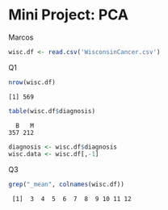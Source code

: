 Mini Project: PCA
================
Marcos

``` r
wisc.df <- read.csv('WisconsinCancer.csv')
```

Q1

``` r
nrow(wisc.df)
```

    [1] 569

``` r
table(wisc.df$diagnosis)
```


      B   M 
    357 212 

``` r
diagnosis <- wisc.df$diagnosis
wisc.data <- wisc.df[,-1]
```

Q3

``` r
grep("_mean", colnames(wisc.df))
```

     [1]  3  4  5  6  7  8  9 10 11 12
